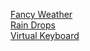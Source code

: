 <a href="https://krilian88.github.io/works/Fancy%20Weather/index" target="_blank">Fancy Weather</a><br>
<a href="https://krilian88.github.io/works/Rain%20Drops/index" target="_blank">Rain Drops</a><br>
<a href="https://krilian88.github.io/works/Virtual%20Keyboard/index" target="_blank">Virtual Keyboard</a><br>
